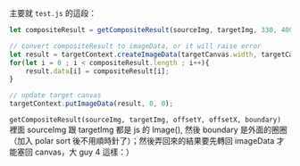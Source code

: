主要就 `test.js` 的這段：

```javascript
let compositeResult = getCompositeResult(sourceImg, targetImg, 330, 400, boundary)

// convert compositeResult to imageData, or it will raise error
let result = targetContext.createImageData(targetCanvas.width, targetCanvas.height)
for(let i = 0 ; i < compositeResult.length ; i++){
    result.data[i] = compositeResult[i];
}

// update target canvas
targetContext.putImageData(result, 0, 0);

```
`getCompositeResult(sourceImg, targetImg, offsetY, offsetX, boundary)` 裡面 sourceImg 跟 targetImg 都是 js 的 Image(), 然後 boundary 是外面的圈圈（加入 polar sort 後不用順時針了）；然後弄回來的結果要先轉回 imageData 才能塞回 canvas，大 guy 4 這樣：）